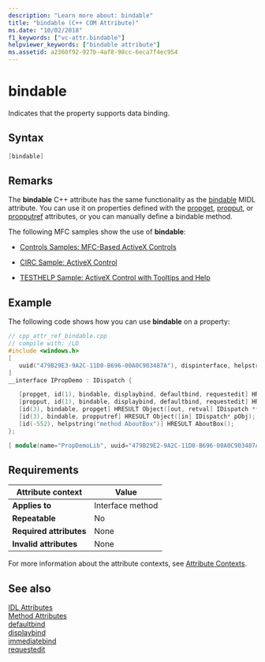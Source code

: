 ```yaml
---
description: "Learn more about: bindable"
title: "bindable (C++ COM Attribute)"
ms.date: "10/02/2018"
f1_keywords: ["vc-attr.bindable"]
helpviewer_keywords: ["bindable attribute"]
ms.assetid: a2360f92-927b-4af8-98cc-6eca7f4ec954
---
```

# bindable

Indicates that the property supports data binding.

## Syntax

```cpp
[bindable]
```

## Remarks

The **bindable** C++ attribute has the same functionality as the [bindable](/windows/win32/Midl/bindable) MIDL attribute. You can use it on properties defined with the [propget](propget.md), [propput](propput.md), or [propputref](propputref.md) attributes, or you can manually define a bindable method.

The following MFC samples show the use of **bindable**:

- [Controls Samples: MFC-Based ActiveX Controls](https://github.com/Microsoft/VCSamples/tree/master/VC2010Samples/MFC/controls)

- [CIRC Sample: ActiveX Control](https://github.com/Microsoft/VCSamples/tree/master/VC2010Samples/MFC/controls)

- [TESTHELP Sample: ActiveX Control with Tooltips and Help](https://github.com/Microsoft/VCSamples/tree/master/VC2010Samples/MFC/controls)

## Example

The following code shows how you can use **bindable** on a property:

```cpp
// cpp_attr_ref_bindable.cpp
// compile with: /LD
#include <windows.h>
[
   uuid("479B29E3-9A2C-11D0-B696-00A0C903487A"), dispinterface, helpstring("property demo Interface")
]
__interface IPropDemo : IDispatch {

   [propget, id(1), bindable, displaybind, defaultbind, requestedit] HRESULT P1([out, retval] long *nSize);
   [propput, id(1), bindable, displaybind, defaultbind, requestedit] HRESULT P1([in] long nSize);
   [id(3), bindable, propget] HRESULT Object([out, retval] IDispatch **ppObj);
   [id(3), bindable, propputref] HRESULT Object([in] IDispatch* pObj);
   [id(-552), helpstring("method AboutBox")] HRESULT AboutBox();
};

[ module(name="PropDemoLib", uuid="479B29E2-9A2C-11D0-B696-00A0C903487A", version="1.0", helpstring="property demo") ];
```

## Requirements

| Attribute context | Value |
|-|-|
|**Applies to**|Interface method|
|**Repeatable**|No|
|**Required attributes**|None|
|**Invalid attributes**|None|

For more information about the attribute contexts, see [Attribute Contexts](cpp-attributes-com-net.md#contexts).

## See also

[IDL Attributes](idl-attributes.md)<br/>
[Method Attributes](method-attributes.md)<br/>
[defaultbind](defaultbind.md)<br/>
[displaybind](displaybind.md)<br/>
[immediatebind](immediatebind.md)<br/>
[requestedit](requestedit.md)
